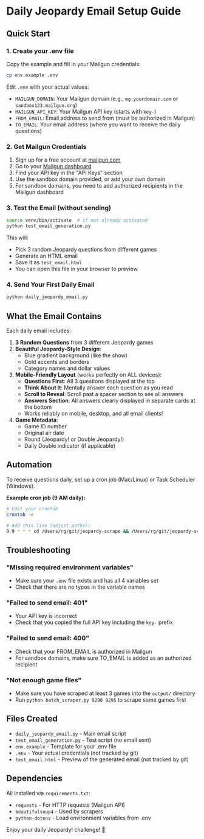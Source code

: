 # Daily Jeopardy Email Setup Guide

## Quick Start

### 1. Create your .env file

Copy the example and fill in your Mailgun credentials:

```bash
cp env.example .env
```

Edit `.env` with your actual values:
- `MAILGUN_DOMAIN`: Your Mailgun domain (e.g., `mg.yourdomain.com` or `sandbox123.mailgun.org`)
- `MAILGUN_API_KEY`: Your Mailgun API key (starts with `key-`)
- `FROM_EMAIL`: Email address to send from (must be authorized in Mailgun)
- `TO_EMAIL`: Your email address (where you want to receive the daily questions)

### 2. Get Mailgun Credentials

1. Sign up for a free account at [mailgun.com](https://www.mailgun.com/)
2. Go to your [Mailgun dashboard](https://app.mailgun.com/)
3. Find your API key in the "API Keys" section
4. Use the sandbox domain provided, or add your own domain
5. For sandbox domains, you need to add authorized recipients in the Mailgun dashboard

### 3. Test the Email (without sending)

```bash
source venv/bin/activate  # if not already activated
python test_email_generation.py
```

This will:
- Pick 3 random Jeopardy questions from different games
- Generate an HTML email
- Save it as `test_email.html`
- You can open this file in your browser to preview

### 4. Send Your First Daily Email

```bash
python daily_jeopardy_email.py
```

## What the Email Contains

Each daily email includes:

1. **3 Random Questions** from 3 different Jeopardy games
2. **Beautiful Jeopardy-Style Design**:
   - Blue gradient background (like the show)
   - Gold accents and borders
   - Category names and dollar values
3. **Mobile-Friendly Layout** (works perfectly on ALL devices):
   - **Questions First**: All 3 questions displayed at the top
   - **Think About It**: Mentally answer each question as you read
   - **Scroll to Reveal**: Scroll past a spacer section to see all answers
   - **Answers Section**: All answers clearly displayed in separate cards at the bottom
   - Works reliably on mobile, desktop, and all email clients!
4. **Game Metadata**:
   - Game ID number
   - Original air date
   - Round (Jeopardy! or Double Jeopardy!)
   - Daily Double indicator (if applicable)

## Automation

To receive questions daily, set up a cron job (Mac/Linux) or Task Scheduler (Windows).

**Example cron job (9 AM daily):**

```bash
# Edit your crontab
crontab -e

# Add this line (adjust paths):
0 9 * * * cd /Users/rg/git/jeopardy-scrape && /Users/rg/git/jeopardy-scrape/venv/bin/python daily_jeopardy_email.py
```

## Troubleshooting

### "Missing required environment variables"
- Make sure your `.env` file exists and has all 4 variables set
- Check that there are no typos in the variable names

### "Failed to send email: 401"
- Your API key is incorrect
- Check that you copied the full API key including the `key-` prefix

### "Failed to send email: 400"
- Check that your FROM_EMAIL is authorized in Mailgun
- For sandbox domains, make sure TO_EMAIL is added as an authorized recipient

### "Not enough game files"
- Make sure you have scraped at least 3 games into the `output/` directory
- Run `python batch_scraper.py 9290 9295` to scrape some games first

## Files Created

- `daily_jeopardy_email.py` - Main email script
- `test_email_generation.py` - Test script (no email sent)
- `env.example` - Template for your .env file
- `.env` - Your actual credentials (not tracked by git)
- `test_email.html` - Preview of the generated email (not tracked by git)

## Dependencies

All installed via `requirements.txt`:
- `requests` - For HTTP requests (Mailgun API)
- `beautifulsoup4` - Used by scrapers
- `python-dotenv` - Load environment variables from .env

Enjoy your daily Jeopardy! challenge! 🎯

